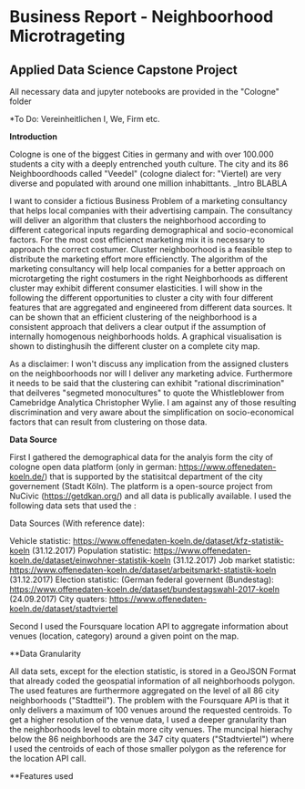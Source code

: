 # Business Report - Neighboorhood Microtrageting

## Applied Data Science Capstone Project

All necessary data and jupyter notebooks are provided in the "Cologne" folder

*To Do: Vereinheitlichen I, We, Firm etc.

**Introduction** 

Cologne is one of the biggest Cities in germany and with over 100.000 students a city with a deeply entrenched youth culture. The city and its 86 Neighboordhoods called "Veedel" (cologne dialect for: "Viertel) are very diverse and populated with around one million inhabittants. _Intro BLABLA

I want to consider a fictious Business Problem of a marketing consultancy that helps local companies with their advertising campain. The consultancy will deliver an algorithm that clusters the neighborhood according to different categorical inputs regarding demographical and socio-economical factors. For the most cost efficienct marketing mix it is necessary to approach the correct costumer. Cluster neighboorhood is a feasible step to distribute the marketing effort more efficienctly. The algorithm of the marketing consultancy will help local companies for a better approach on microtargeting the right costumers in the right Neighborhoods as different cluster may exhibit different consumer elasticities. I will show in the following the different opportunities to cluster a city with four different features that are aggregated and engineered from different data sources. It can be shown that an efficient clustering of the neighborhood is a consistent approach that delivers a clear output if the assumption of internally homogenous neighborhoods holds. A graphical visualisation is shown to distinghusih the different cluster on a complete city map.

As a disclaimer: I won't discuss any implication from the assigned clusters on the neighboorhoods nor will I deliver any marketing advice. Furthermore it needs to be said that the clustering can exhibit "rational discrimination" that deilveres "segmeted monocultures" to quote the Whistleblower from Camebridge Analytica Christopher Wylie. I am against any of those resulting discrimination and very aware about the simplification on socio-economical factors that can result from clustering on those data.

**Data Source**

First I gathered the demographical data for the analyis form the city of cologne open data platform  (only in german: https://www.offenedaten-koeln.de/) that is supported by the statisitcal department of the city governement (Stadt Köln). The platform is a open-source project from NuCivic (https://getdkan.org/) and all data is publically available. I used the following data sets that used the :

Data Sources (With reference date):

Vehicle statistic: https://www.offenedaten-koeln.de/dataset/kfz-statistik-koeln (31.12.2017)
Population statistic: https://www.offenedaten-koeln.de/dataset/einwohner-statistik-koeln (31.12.2017)
Job market statistic: https://www.offenedaten-koeln.de/dataset/arbeitsmarkt-statistik-koeln (31.12.2017)
Election statistic: (German federal governent (Bundestag): https://www.offenedaten-koeln.de/dataset/bundestagswahl-2017-koeln (24.09.2017)
City quaters: https://www.offenedaten-koeln.de/dataset/stadtviertel

Second I used the Foursquare location API to aggregate information about venues (location, category) around a given point on the map.

**Data Granularity

All data sets, except for the election statistic, is stored in a GeoJSON Format that already coded the geospatial information of all neighborhoods polygon. The used features are furthermore aggregated on the level of all 86 city neighborhoods ("Stadtteil"). The problem with the Foursquare API is that it only delivers a maximum of 100 venues around the requested centroids. To get a higher resolution of the venue data, I used a deeper granularity than the neighborhoods level to obtain more city venues. The muncipal hierachy below the 86 neighborhoods are the 347 city quaters ("Stadtviertel") where I used the centroids of each of those smaller polygon as the reference for the location API call.

**Features used





